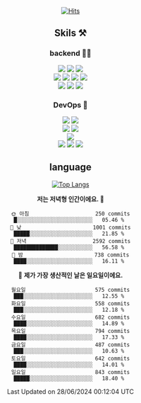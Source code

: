 <div align="center">

[![Hits](https://hits.seeyoufarm.com/api/count/incr/badge.svg?url=https%3A%2F%2Fgithub.com%2Fzxcv9203%2Fhit-counter&count_bg=%23FF7272&title_bg=%23324C2E&icon=codeigniter.svg&icon_color=%23DD5B5B&title=%EB%B0%A9%EB%AC%B8%EC%9E%90&edge_flat=false)](https://hits.seeyoufarm.com)
  
## Skils ⚒️
### backend 🧑‍💻
  
<img src="https://img.shields.io/badge/Java-FF6600?style=flat-square&logo=buymeacoffee&logoColor=white"/>
<img src="https://img.shields.io/badge/Go-0099FF?style=flat-square&logo=go&logoColor=white"/>
<img src="https://img.shields.io/badge/Kotlin-7F52FF?style=flat-square&logo=kotlin&logoColor=white"/>
  
  
<br />
  
<img src="https://img.shields.io/badge/Spring-339933?style=flat-square&logo=Spring&logoColor=white"/>
<img src="https://img.shields.io/badge/Spring Boot-339933?style=flat-square&logo=Spring Boot&logoColor=white"/>
<img src="https://img.shields.io/badge/Spring Security-339933?style=flat-square&logo=Spring Security&logoColor=white"/>
  
<img src="https://img.shields.io/badge/Spring Data JPA-339933?style=flat-square&logo=Hibernate&logoColor=white"/>

<br />
  
  <img src="https://img.shields.io/badge/mysql-0099FF?style=flat-square&logo=mysql&logoColor=white"/>
  <img src="https://img.shields.io/badge/mariadb-0099FF?style=flat-square&logo=mariadb&logoColor=white"/>
  <img src="https://img.shields.io/badge/mongoDB-47A248?style=flat-square&logo=mongodb&logoColor=white"/>
  
  
### DevOps 🚀
  
  <img src="https://img.shields.io/badge/docker-2496ED?style=flat-square&logo=docker&logoColor=white"/>
  <img src="https://img.shields.io/badge/kubernetes-326CE5?style=flat-square&logo=kubernetes&logoColor=white"/>
  
  <br />
  
  <img src="https://img.shields.io/badge/Github Actions-2088FF?style=flat-square&logo=githubactions&logoColor=white"/>
  <img src="https://img.shields.io/badge/Jenkins-D24939?style=flat-square&logo=jenkins&logoColor=white"/>
  
  
  <br />
  <img src="https://img.shields.io/badge/terraform-7B42BC?style=flat-square&logo=terraform&logoColor=white"/>
  
  <br />
  <img src="https://img.shields.io/badge/Amazon AWS-232F3E?style=flat-square&logo=Amazon AWS&logoColor=white"/>

  <img src="https://img.shields.io/badge/GCP-4285F4?style=flat-square&logo=googlecloud&logoColor=white"/>
  <img src="https://img.shields.io/badge/NCP-03C75A?style=flat-square&logo=naver&logoColor=white"/>
  
  
## language

[![Top Langs](https://github-readme-stats.vercel.app/api/top-langs/?username=zxcv9203&hide=html&exclude_repo=zxcv9203.github.io,golB&theme=grate-gatsby)](https://github.com/zxcv9203/github-readme-stats)
  
<!--START_SECTION:waka-->
**저는 저녁형 인간이에요. 🦉** 

```text
🌞 아침                     250 commits         █░░░░░░░░░░░░░░░░░░░░░░░░   05.46 % 
🌆 낮　                     1001 commits        █████░░░░░░░░░░░░░░░░░░░░   21.85 % 
🌃 저녁                     2592 commits        ██████████████░░░░░░░░░░░   56.58 % 
🌙 밤　                     738 commits         ████░░░░░░░░░░░░░░░░░░░░░   16.11 % 
```
📅 **제가 가장 생산적인 날은 일요일이에요.** 

```text
월요일                      575 commits         ███░░░░░░░░░░░░░░░░░░░░░░   12.55 % 
화요일                      558 commits         ███░░░░░░░░░░░░░░░░░░░░░░   12.18 % 
수요일                      682 commits         ████░░░░░░░░░░░░░░░░░░░░░   14.89 % 
목요일                      794 commits         ████░░░░░░░░░░░░░░░░░░░░░   17.33 % 
금요일                      487 commits         ███░░░░░░░░░░░░░░░░░░░░░░   10.63 % 
토요일                      642 commits         ████░░░░░░░░░░░░░░░░░░░░░   14.01 % 
일요일                      843 commits         █████░░░░░░░░░░░░░░░░░░░░   18.40 % 
```



 Last Updated on 28/06/2024 00:12:04 UTC
<!--END_SECTION:waka-->
  
</div>

